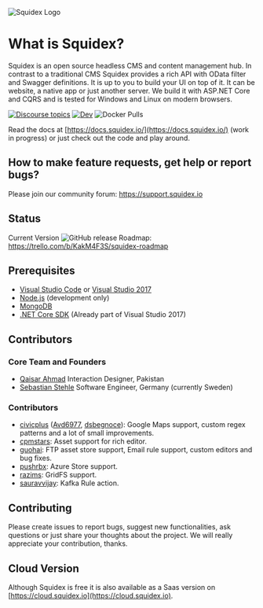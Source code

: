 ![Squidex Logo](https://raw.githubusercontent.com/Squidex/squidex/master/media/logo-wide.png "Squidex")

# What is Squidex?

Squidex is an open source headless CMS and content management hub. In contrast to a traditional CMS Squidex provides a rich API with OData filter and Swagger definitions. It is up to you to build your UI on top of it. It can be website, a native app or just another server. We build it with ASP.NET Core and CQRS and is tested for Windows and Linux on modern browsers.

[![Discourse topics](https://img.shields.io/discourse/https/support.squidex.io/topics.svg)](https://support.squidex.io) 
[![Dev](https://github.com/Squidex/squidex/actions/workflows/dev.yml/badge.svg)](https://github.com/Squidex/squidex/actions/workflows/dev.yml)
![Docker Pulls](https://img.shields.io/docker/pulls/squidex/squidex)

Read the docs at [https://docs.squidex.io/](https://docs.squidex.io/) (work in progress) or just check out the code and play around.

## How to make feature requests, get help or report bugs? 

Please join our community forum: https://support.squidex.io

## Status

Current Version ![GitHub release](https://img.shields.io/github/release/squidex/squidex) Roadmap: https://trello.com/b/KakM4F3S/squidex-roadmap

## Prerequisites

* [Visual Studio Code](https://code.visualstudio.com/) or [Visual Studio 2017](https://www.visualstudio.com/vs/visual-studio-2017-rc/)
* [Node.js](https://nodejs.org/en/) (development only)
* [MongoDB](https://www.mongodb.com/)
* [.NET Core SDK](https://www.microsoft.com/net/download/core#/current) (Already part of Visual Studio 2017)

## Contributors

### Core Team and Founders

* [Qaisar Ahmad](http://www.qaisarahmad.com/) Interaction Designer, Pakistan
* [Sebastian Stehle](https://github.com/SebastianStehle) Software Engineer, Germany (currently Sweden)

### Contributors

* [civicplus](https://www.civicplus.com/) ([Avd6977](https://github.com/Avd6977), [dsbegnoce](https://github.com/dsbegnoche)): Google Maps support, custom regex patterns and a lot of small improvements.
* [cpmstars](https://www.cpmstars.com): Asset support for rich editor.
* [guohai](https://github.com/seamys): FTP asset store support, Email rule support, custom editors and bug fixes.
* [pushrbx](https://pushrbx.net/): Azure Store support.
* [razims](https://github.com/razims): GridFS support.
* [sauravvijay](https://github.com/sauravvijay): Kafka Rule action.

## Contributing

Please create issues to report bugs, suggest new functionalities, ask questions or just share your thoughts about the project. We will really appreciate your contribution, thanks.

## Cloud Version

Although Squidex is free it is also available as a Saas version on [https://cloud.squidex.io](https://cloud.squidex.io).

